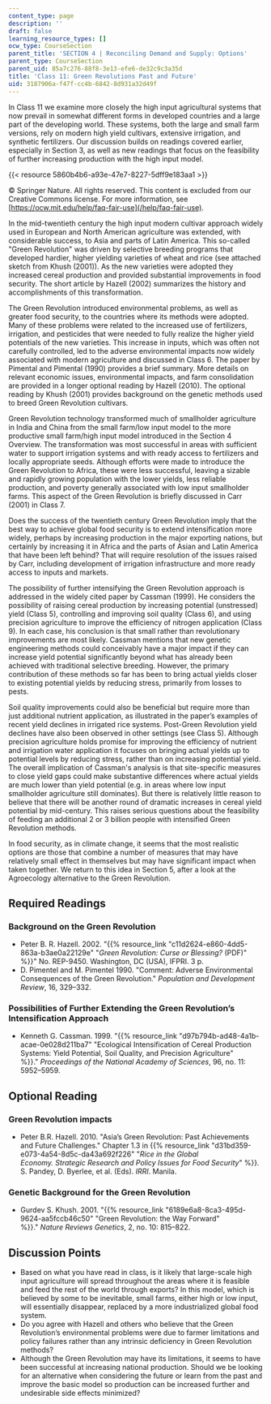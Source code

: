 ```yaml
---
content_type: page
description: ''
draft: false
learning_resource_types: []
ocw_type: CourseSection
parent_title: 'SECTION 4 | Reconciling Demand and Supply: Options'
parent_type: CourseSection
parent_uid: 85a7c276-88f8-3e13-efe6-de32c9c3a35d
title: 'Class 11: Green Revolutions Past and Future'
uid: 3187906a-f47f-cc4b-6842-8d931a32d49f
---
```

In Class 11 we examine more closely the high input agricultural systems that now prevail in somewhat different forms in developed countries and a large part of the developing world. These systems, both the large and small farm versions, rely on modern high yield cultivars, extensive irrigation, and synthetic fertilizers. Our discussion builds on readings covered earlier, especially in Section 3, as well as new readings that focus on the feasibility of further increasing production with the high input model.

{{< resource 5860b4b6-a93e-47e7-8227-5dff9e183aa1 >}}

© Springer Nature. All rights reserved. This content is excluded from our Creative Commons license. For more information, see [https://ocw.mit.edu/help/faq-fair-use](/help/faq-fair-use).

In the mid-twentieth century the high input modern cultivar approach widely used in European and North American agriculture was extended, with considerable success, to Asia and parts of Latin America. This so-called "Green Revolution" was driven by selective breeding programs that developed hardier, higher yielding varieties of wheat and rice (see attached sketch from Khush (2001)). As the new varieties were adopted they increased cereal production and provided substantial improvements in food security. The short article by Hazell (2002) summarizes the history and accomplishments of this transformation.

The Green Revolution introduced environmental problems, as well as greater food security, to the countries where its methods were adopted. Many of these problems were related to the increased use of fertilizers, irrigation, and pesticides that were needed to fully realize the higher yield potentials of the new varieties. This increase in inputs, which was often not carefully controlled, led to the adverse environmental impacts now widely associated with modern agriculture and discussed in Class 6. The paper by Pimental and Pimental (1990) provides a brief summary. More details on relevant economic issues, environmental impacts, and farm consolidation are provided in a longer optional reading by Hazell (2010). The optional reading by Khush (2001) provides background on the genetic methods used to breed Green Revolution cultivars.

Green Revolution technology transformed much of smallholder agriculture in India and China from the small farm/low input model to the more productive small farm/high input model introduced in the Section 4 Overview. The transformation was most successful in areas with sufficient water to support irrigation systems and with ready access to fertilizers and locally appropriate seeds. Although efforts were made to introduce the Green Revolution to Africa, these were less successful, leaving a sizable and rapidly growing population with the lower yields, less reliable production, and poverty generally associated with low input smallholder farms. This aspect of the Green Revolution is briefly discussed in Carr (2001) in Class 7.

Does the success of the twentieth century Green Revolution imply that the best way to achieve global food security is to extend intensification more widely, perhaps by increasing production in the major exporting nations, but certainly by increasing it in Africa and the parts of Asian and Latin America that have been left behind? That will require resolution of the issues raised by Carr, including development of irrigation infrastructure and more ready access to inputs and markets.

The possibility of further intensifying the Green Revolution approach is addressed in the widely cited paper by Cassman (1999). He considers the possibility of raising cereal production by increasing potential (unstressed) yield (Class 5), controlling and improving soil quality (Class 6), and using precision agriculture to improve the efficiency of nitrogen application (Class 9). In each case, his conclusion is that small rather than revolutionary improvements are most likely. Cassman mentions that new genetic engineering methods could conceivably have a major impact if they can increase yield potential significantly beyond what has already been achieved with traditional selective breeding. However, the primary contribution of these methods so far has been to bring actual yields closer to existing potential yields by reducing stress, primarily from losses to pests.

Soil quality improvements could also be beneficial but require more than just additional nutrient application, as illustrated in the paper’s examples of recent yield declines in irrigated rice systems. Post-Green Revolution yield declines have also been observed in other settings (see Class 5). Although precision agriculture holds promise for improving the efficiency of nutrient and irrigation water application it focuses on bringing actual yields up to potential levels by reducing stress, rather than on increasing potential yield. The overall implication of Cassman's analysis is that site-specific measures to close yield gaps could make substantive differences where actual yields are much lower than yield potential (e.g. in areas where low input smallholder agriculture still dominates). But there is relatively little reason to believe that there will be another round of dramatic increases in cereal yield potential by mid-century. This raises serious questions about the feasibility of feeding an additional 2 or 3 billion people with intensified Green Revolution methods.

In food security, as in climate change, it seems that the most realistic options are those that combine a number of measures that may have relatively small effect in themselves but may have significant impact when taken together. We return to this idea in Section 5, after a look at the Agroecology alternative to the Green Revolution.

## Required Readings

### Background on the Green Revolution

- Peter B. R. Hazell. 2002. "{{% resource_link "c11d2624-e860-4dd5-863a-b3ae0a22129e" "_Green Revolution: Curse or Blessing?_ (PDF)" %}}" No. REP-9450. Washington, DC (USA), IFPRI. 3 p.
- D. Pimentel and M. Pimentel 1990. "Comment: Adverse Environmental Consequences of the Green Revolution." _Population and Development Review_, 16, 329–332.

### Possibilities of Further Extending the Green Revolution’s Intensification Approach

- Kenneth G. Cassman. 1999. "{{% resource_link "d97b794b-ad48-4a1b-acae-0e028d211ba7" "Ecological Intensification of Cereal Production Systems: Yield Potential, Soil Quality, and Precision Agriculture" %}}." _Proceedings of the National Academy of Sciences_, 96, no. 11: 5952–5959.

## Optional Reading

### Green Revolution impacts

- Peter B.R. Hazell. 2010. "Asia’s Green Revolution: Past Achievements and Future Challenges." Chapter 1.3 in {{% resource_link "d31bd359-e073-4a54-8d5c-da43a692f226" "_Rice in the Global Economy. Strategic Research and Policy Issues for Food Security_" %}}_._ S. Pandey, D. Byerlee, et al. (Eds). _IRRI_. Manila.

### Genetic Background for the Green Revolution

- Gurdev S. Khush. 2001. "{{% resource_link "6189e6a8-8ca3-495d-9624-aa5fccb46c50" "Green Revolution: the Way Forward" %}}." _Nature Reviews Genetics_, 2, no. 10: 815–822.

## Discussion Points

- Based on what you have read in class, is it likely that large-scale high input agriculture will spread throughout the areas where it is feasible and feed the rest of the world through exports? In this model, which is believed by some to be inevitable, small farms, either high or low input, will essentially disappear, replaced by a more industrialized global food system.
- Do you agree with Hazell and others who believe that the Green Revolution’s environmental problems were due to farmer limitations and policy failures rather than any intrinsic deficiency in Green Revolution methods?
- Although the Green Revolution may have its limitations, it seems to have been successful at increasing national production. Should we be looking for an alternative when considering the future or learn from the past and improve the basic model so production can be increased further and undesirable side effects minimized?